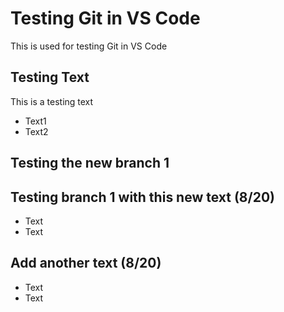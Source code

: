 # Testing Git in VS Code
This is used for testing Git in VS Code

## Testing Text
This is a testing text
- Text1
- Text2

## Testing the new branch 1

## Testing branch 1 with this new text (8/20)
- Text
- Text

## Add another text (8/20)
- Text
- Text